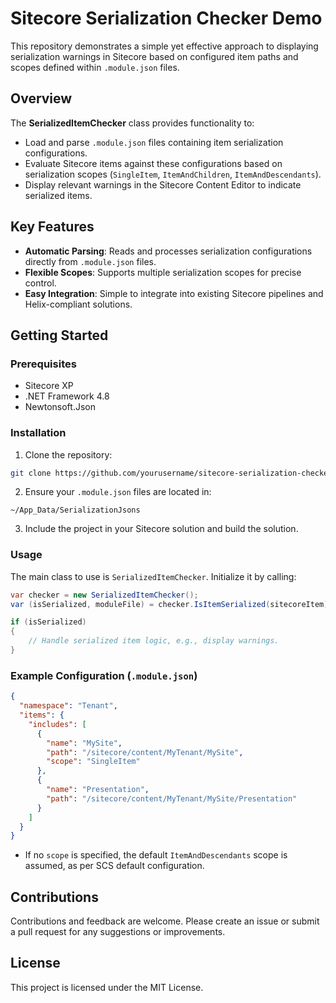 # Sitecore Serialization Checker Demo

This repository demonstrates a simple yet effective approach to displaying serialization warnings in Sitecore based on configured item paths and scopes defined within `.module.json` files.

## Overview

The **SerializedItemChecker** class provides functionality to:

* Load and parse `.module.json` files containing item serialization configurations.
* Evaluate Sitecore items against these configurations based on serialization scopes (`SingleItem`, `ItemAndChildren`, `ItemAndDescendants`).
* Display relevant warnings in the Sitecore Content Editor to indicate serialized items.

## Key Features

* **Automatic Parsing**: Reads and processes serialization configurations directly from `.module.json` files.
* **Flexible Scopes**: Supports multiple serialization scopes for precise control.
* **Easy Integration**: Simple to integrate into existing Sitecore pipelines and Helix-compliant solutions.

## Getting Started

### Prerequisites

* Sitecore XP
* .NET Framework 4.8
* Newtonsoft.Json

### Installation

1. Clone the repository:

```bash
git clone https://github.com/yourusername/sitecore-serialization-checker-demo.git
```

2. Ensure your `.module.json` files are located in:

```
~/App_Data/SerializationJsons
```

3. Include the project in your Sitecore solution and build the solution.

### Usage

The main class to use is `SerializedItemChecker`. Initialize it by calling:

```csharp
var checker = new SerializedItemChecker();
var (isSerialized, moduleFile) = checker.IsItemSerialized(sitecoreItem);

if (isSerialized)
{
    // Handle serialized item logic, e.g., display warnings.
}
```

### Example Configuration (`.module.json`)

```json
{
  "namespace": "Tenant",
  "items": {
    "includes": [
      {
        "name": "MySite",
        "path": "/sitecore/content/MyTenant/MySite",
        "scope": "SingleItem"
      },
      {
        "name": "Presentation",
        "path": "/sitecore/content/MyTenant/MySite/Presentation"
      }
    ]
  }
}
```

* If no `scope` is specified, the default `ItemAndDescendants` scope is assumed, as per SCS default configuration.

## Contributions

Contributions and feedback are welcome. Please create an issue or submit a pull request for any suggestions or improvements.

## License

This project is licensed under the MIT License.
